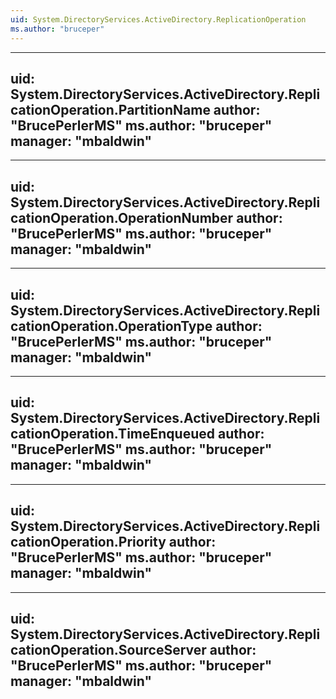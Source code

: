 ```yaml
---
uid: System.DirectoryServices.ActiveDirectory.ReplicationOperation
ms.author: "bruceper"
---
```


---
uid: System.DirectoryServices.ActiveDirectory.ReplicationOperation.PartitionName
author: "BrucePerlerMS"
ms.author: "bruceper"
manager: "mbaldwin"
---

---
uid: System.DirectoryServices.ActiveDirectory.ReplicationOperation.OperationNumber
author: "BrucePerlerMS"
ms.author: "bruceper"
manager: "mbaldwin"
---

---
uid: System.DirectoryServices.ActiveDirectory.ReplicationOperation.OperationType
author: "BrucePerlerMS"
ms.author: "bruceper"
manager: "mbaldwin"
---

---
uid: System.DirectoryServices.ActiveDirectory.ReplicationOperation.TimeEnqueued
author: "BrucePerlerMS"
ms.author: "bruceper"
manager: "mbaldwin"
---

---
uid: System.DirectoryServices.ActiveDirectory.ReplicationOperation.Priority
author: "BrucePerlerMS"
ms.author: "bruceper"
manager: "mbaldwin"
---

---
uid: System.DirectoryServices.ActiveDirectory.ReplicationOperation.SourceServer
author: "BrucePerlerMS"
ms.author: "bruceper"
manager: "mbaldwin"
---
